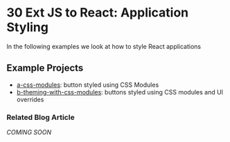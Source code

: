 # 30 Ext JS to React: Application Styling

In the following examples we look at how to style React applications

## Example Projects

 - [a-css-modules](./a-css-modules): button styled using CSS Modules
 - [b-theming-with-css-modules](./b-theming-with-css-modules): buttons styled using CSS modules and UI overrides

### Related Blog Article

*COMING SOON*
